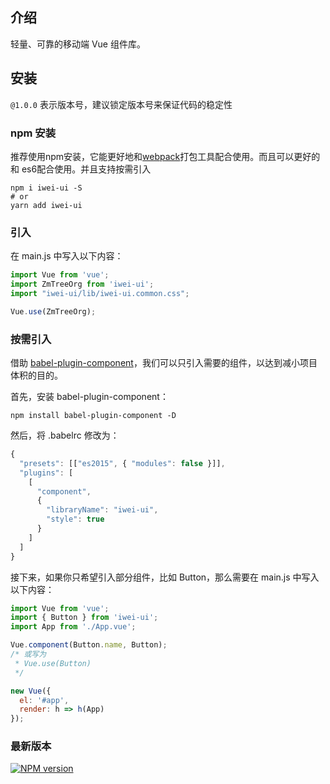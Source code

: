 ## 介绍

轻量、可靠的移动端 Vue 组件库。

## 安装

    
`@1.0.0` 表示版本号，建议锁定版本号来保证代码的稳定性

### npm 安装

推荐使用npm安装，它能更好地和[webpack](https://webpack.js.org/)打包工具配合使用。而且可以更好的和
es6配合使用。并且支持按需引入

```shell
npm i iwei-ui -S
# or 
yarn add iwei-ui
```

### 引入

在 main.js 中写入以下内容：

```javascript
import Vue from 'vue';
import ZmTreeOrg from 'iwei-ui';
import "iwei-ui/lib/iwei-ui.common.css";

Vue.use(ZmTreeOrg);
```

### 按需引入
借助 [babel-plugin-component](https://github.com/ElementUI/babel-plugin-component)，我们可以只引入需要的组件，以达到减小项目体积的目的。

首先，安装 babel-plugin-component：
```shell
npm install babel-plugin-component -D
```
然后，将 .babelrc 修改为：
```javascript
{
  "presets": [["es2015", { "modules": false }]],
  "plugins": [
    [
      "component",
      {
        "libraryName": "iwei-ui",
        "style": true
      }
    ]
  ]
}
```
接下来，如果你只希望引入部分组件，比如 Button，那么需要在 main.js 中写入以下内容：
```javascript
import Vue from 'vue';
import { Button } from 'iwei-ui';
import App from './App.vue';

Vue.component(Button.name, Button);
/* 或写为
 * Vue.use(Button)
 */

new Vue({
  el: '#app',
  render: h => h(App)
});
```
### 最新版本

[![NPM version](https://img.shields.io/npm/v/zm-tree-org)](https://www.npmjs.com/package/zm-tree-org)

